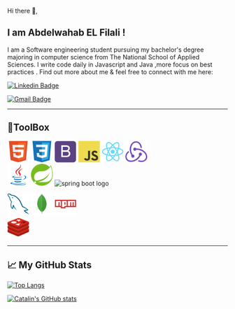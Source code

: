 Hi there 👋,

I am Abdelwahab EL Filali !
---

I am a Software engineering student pursuing my bachelor's degree majoring in computer science from The National School of Applied Sciences.
I write code daily in Javascript and Java ,more focus on best practices .
Find out more about me & feel free to connect with me here:

[![Linkedin Badge](https://img.shields.io/badge/-Abdelwahab_EL_Filali-blue?style=flat-square&logo=Linkedin&logoColor=white&link=https://www.linkedin.com/in/abdelwahab-el-filali-2b27a4174/)](https://www.linkedin.com/in/abdelwahab-el-filali-2b27a4174/)

[![Gmail Badge](https://img.shields.io/badge/-abd.el.filali199@gmail.com-purple?style=flat-square&logo=Gmail&logoColor=white&link=mailto:abd.el.filali199@gmail.com/)](mailto:abd.el.filali199@gmail.com)

---


🧰ToolBox
---

<img src="https://github.com/devicons/devicon/blob/master/icons/html5/html5-original.svg" alt="html logo" width="50" height="50"/>  <img src="https://github.com/devicons/devicon/blob/master/icons/css3/css3-original.svg" alt="css3 logo" width="50" height="50"/>  <img src="https://github.com/devicons/devicon/blob/master/icons/bootstrap/bootstrap-plain.svg" alt="bootstrap logo" width="50" height="50"/>  <img src="https://github.com/devicons/devicon/blob/master/icons/javascript/javascript-original.svg" alt="javascript logo" width="50" height="50"/>  <img src="https://github.com/devicons/devicon/blob/master/icons/react/react-original.svg" alt="react logo" width="50" height="50"/>  <img src="https://github.com/devicons/devicon/blob/master/icons/redux/redux-original.svg" alt="redux logo" width="50" height="50"/>  
<img src="https://github.com/devicons/devicon/blob/master/icons/java/java-original.svg" alt="java logo" width="50" height="50"/>       <img src="https://github.com/devicons/devicon/blob/master/icons/spring/spring-original.svg" alt="spring logo" width="50" height="50"/>  <img src="https://user-images.githubusercontent.com/33158051/103466606-760a4000-4d14-11eb-9941-2f3d00371471.png" alt="spring boot logo" width="100" height="50"/> 

<img src="https://github.com/devicons/devicon/blob/master/icons/mysql/mysql-original.svg" alt="mysql logo" width="50" height="50"/>  <img src="https://github.com/devicons/devicon/blob/master/icons/mongodb/mongodb-original.svg" alt="mongodb logo" width="50" height="50"/>  <img src="https://github.com/devicons/devicon/blob/master/icons/npm/npm-original-wordmark.svg" alt="npm logo" width="50" height="50"/>  
<img src="https://github.com/devicons/devicon/blob/master/icons/redis/redis-original.svg" alt="npm logo" width="50" height="50"/>  


---

## &#x1f4c8; My GitHub Stats

[![Top Langs](https://github-readme-stats.vercel.app/api/top-langs/?username=EL-Filali)](https://github.com/anuraghazra/github-readme-stats)

[![Catalin's GitHub stats](https://github-readme-stats.vercel.app/api?username=EL-Filali)](https://github.com/anuraghazra/github-readme-stats)


<!--
*AmjadBabacheikh/AmjadBabacheikh* is a ✨ special ✨ repository because its `README.md` (this file) appears on your GitHub profile.

Here are some ideas to get you started:

- 🔭 I’m currently working on ...
- 🌱 I’m currently learning ...
- 👯 I’m looking to collaborate on ...
- 🤔 I’m looking for help with ...
- 💬 Ask me about ...
- 📫 How to reach me: ...
- 😄 Pronouns: ...
- ⚡ Fun fact: ...
-->
